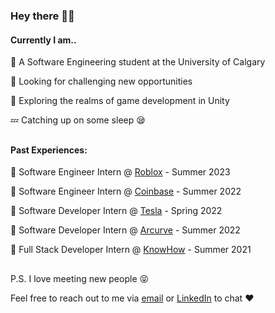 ### Hey there 👋😄

#### **Currently I am..**
💯 A Software Engineering student at the University of Calgary

🚀 Looking for challenging new opportunities

🌄 Exploring the realms of game development in Unity

💤 Catching up on some sleep 😪
##
#### **Past Experiences:**
🏢 Software Engineer Intern @ [Roblox](https://www.roblox.com/) - Summer 2023

🏢 Software Engineer Intern @ [Coinbase](https://www.coinbase.com/dashboard) - Summer 2022

🏢 Software Developer Intern @ [Tesla](https://www.tesla.com/) - Spring 2022

🏢 Software Developer Intern @ [Arcurve](https://www.arcurve.com/) - Summer 2022

🏢 Full Stack Developer Intern @ [KnowHow](https://tryknowhow.com/) - Summer 2021

## 
P.S. I love meeting new people 😝 

Feel free to reach out to me via [email](mailto:lukesonfm@gmail.com) or [LinkedIn](https://www.linkedin.com/in/luke-son/) to chat ❤️
